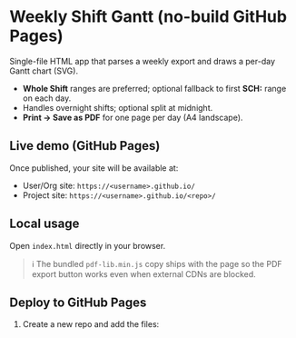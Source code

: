 # Weekly Shift Gantt (no-build GitHub Pages)

Single-file HTML app that parses a weekly export and draws a per-day Gantt chart (SVG).  
- **Whole Shift** ranges are preferred; optional fallback to first **SCH:** range on each day.
- Handles overnight shifts; optional split at midnight.
- **Print → Save as PDF** for one page per day (A4 landscape).

## Live demo (GitHub Pages)
Once published, your site will be available at:
- User/Org site: `https://<username>.github.io/`
- Project site: `https://<username>.github.io/<repo>/`

## Local usage
Open `index.html` directly in your browser.

> ℹ️ The bundled `pdf-lib.min.js` copy ships with the page so the PDF export
> button works even when external CDNs are blocked.

## Deploy to GitHub Pages
1. Create a new repo and add the files:
